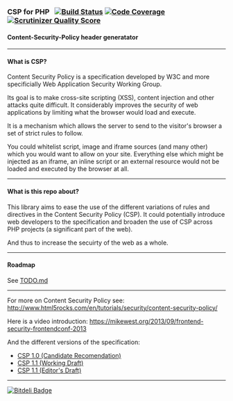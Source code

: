 ### CSP for PHP &nbsp;&nbsp;[![Build Status](https://travis-ci.org/hkdobrev/csp-php.png?branch=master)](https://travis-ci.org/hkdobrev/csp-php) [![Code Coverage](https://scrutinizer-ci.com/g/hkdobrev/csp-php/badges/coverage.png?s=a2b79939fe8b190b563db35483da96fa83518300)](https://scrutinizer-ci.com/g/hkdobrev/csp-php/) [![Scrutinizer Quality Score](https://scrutinizer-ci.com/g/hkdobrev/csp-php/badges/quality-score.png?s=7acc9aabc91022ef4bbb4651d55bdf79e7a6ba80)](https://scrutinizer-ci.com/g/hkdobrev/csp-php/)

#### Content-Security-Policy header generatator

---

#### What is CSP?

Content Security Policy is a specification developed by W3C and more specificially Web Application Security Working Group.

Its goal is to make cross-site scripting (XSS), content injection and other attacks quite difficult.
It considerably improves the security of web applications by limiting what the browser would load and execute.

It is a mechanism which allows the server to send to the visitor's browser a set of strict rules to follow.

You could whitelist script, image and iframe sources (and many other) which you would want to allow on your site.
Everything else which might be injected as an iframe, an inline script or an external resource would not be loaded and executed by the browser at all.

---

#### What is this repo about?

This library aims to ease the use of the different variations of rules and directives in the Content Security Policy (CSP).
It could potentially introduce web developers to the specification and broaden the use of CSP across PHP projects (a significant part of the web).

And thus to increase the secuirty of the web as a whole.

---

#### Roadmap

See [TODO.md](TODO.md)

---

For more on Content Security Policy see: http://www.html5rocks.com/en/tutorials/security/content-security-policy/

Here is a video introduction: https://mikewest.org/2013/09/frontend-security-frontendconf-2013

And the different versions of the specification:
- [CSP 1.0 (Candidate Recomendation)](www.w3.org/TR/CSP)
- [CSP 1.1 (Working Draft)](www.w3.org/TR/CSP11)
- [CSP 1.1 (Editor's Draft)](http://w3c.github.io/webappsec/specs/content-security-policy/csp-specification.dev.html)

---

[![Bitdeli Badge](https://d2weczhvl823v0.cloudfront.net/hkdobrev/csp-php/trend.png)](https://bitdeli.com/free "Bitdeli Badge")
